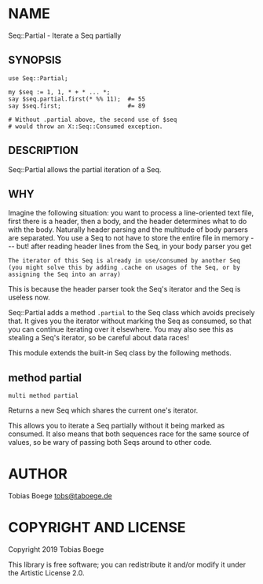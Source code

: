 # NAME

Seq::Partial - Iterate a Seq partially

## SYNOPSIS

``` perl6
use Seq::Partial;

my $seq := 1, 1, * + * ... *;
say $seq.partial.first(* %% 11);  #= 55
say $seq.first;                   #= 89

# Without .partial above, the second use of $seq
# would throw an X::Seq::Consumed exception.
```

## DESCRIPTION

Seq::Partial allows the partial iteration of a Seq.

## WHY

Imagine the following situation: you want to process a line-oriented text file, first there is a header, then a body, and the header determines what to do with the body. Naturally header parsing and the multitude of body parsers are separated. You use a Seq to not have to store the entire file in memory --- but! after reading header lines from the Seq, in your body parser you get

    The iterator of this Seq is already in use/consumed by another Seq
    (you might solve this by adding .cache on usages of the Seq, or by
    assigning the Seq into an array)

This is because the header parser took the Seq's iterator and the Seq is useless now.

Seq::Partial adds a method `.partial` to the Seq class which avoids precisely that. It gives you the iterator without marking the Seq as consumed, so that you can continue iterating over it elsewhere. You may also see this as stealing a Seq's iterator, so be careful about data races!

This module extends the built-in Seq class by the following methods.

## method partial

``` perl6
multi method partial
```

Returns a new Seq which shares the current one's iterator.

This allows you to iterate a Seq partially without it being marked as consumed. It also means that both sequences race for the same source of values, so be wary of passing both Seqs around to other code.

AUTHOR
======

Tobias Boege <tobs@taboege.de>

COPYRIGHT AND LICENSE
=====================

Copyright 2019 Tobias Boege

This library is free software; you can redistribute it and/or modify it under the Artistic License 2.0.
